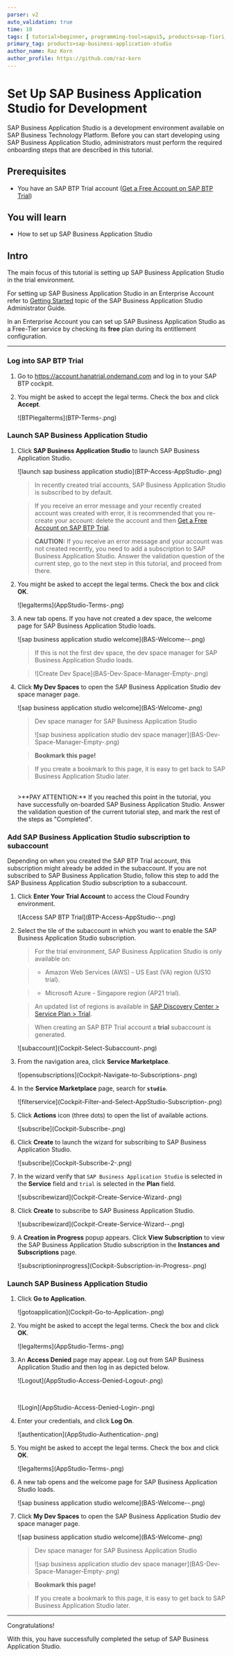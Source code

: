 ```yaml
---
parser: v2
auto_validation: true
time: 10
tags: [ tutorial>beginner, programming-tool>sapui5, products>sap-fiori, products>sap-business-technology-platform, products>sap-workflow, software-product-function>sap-cloud-application-programming-model, topic>mobile, products>sap-mobile-cards, products>mobile-development-kit-client]
primary_tag: products>sap-business-application-studio
author_name: Raz Korn
author_profile: https://github.com/raz-korn
---
```


# Set Up SAP Business Application Studio for Development
<!-- description --> SAP Business Application Studio is a development environment available on SAP Business Technology Platform. Before you can start developing using SAP Business Application Studio, administrators must perform the required onboarding steps that are described in this tutorial.

## Prerequisites
 - You have an SAP BTP Trial account ([Get a Free Account on SAP BTP Trial](hcp-create-trial-account))

## You will learn
  - How to set up SAP Business Application Studio

## Intro
The main focus of this tutorial is setting up SAP Business Application Studio in the trial environment.

For setting up SAP Business Application Studio in an Enterprise Account refer to [Getting Started](https://help.sap.com/viewer/9d1db9835307451daa8c930fbd9ab264/Cloud/en-US/19611ddbe82f4bf2b493283e0ed602e5.html) topic of the SAP Business Application Studio Administrator Guide.

In an Enterprise Account you can set up SAP Business Application Studio as a Free-Tier service by checking its **free** plan during its entitlement configuration.

---

### Log into SAP BTP Trial

1. Go to <https://account.hanatrial.ondemand.com> and log in to your SAP BTP cockpit.

2. You might be asked to accept the legal terms. Check the box and click **Accept**.

    <!-- border -->![BTPlegalterms](BTP-Terms-.png)

### Launch SAP Business Application Studio

1. Click **SAP Business Application Studio** to launch SAP Business Application Studio.

    <!-- border -->![launch sap business application studio](BTP-Access-AppStudio-.png)

    >In recently created trial accounts, SAP Business Application Studio is subscribed to by default.

    >If you receive an error message and your recently created account was created with error, it is recommended that you re-create your account: delete the account and then [Get a Free Account on SAP BTP Trial](hcp-create-trial-account).

    >**CAUTION:** If you receive an error message and your account was not created recently, you need to add a subscription to SAP Business Application Studio. Answer the validation question of the current step, go to the next step in this tutorial, and proceed from there.

2. You might be asked to accept the legal terms. Check the box and click **OK**.

    <!-- border -->![legalterms](AppStudio-Terms-.png)

3. A new tab opens. If you have not created a dev space, the welcome page for SAP Business Application Studio loads.

    <!-- border -->![sap business application studio welcome](BAS-Welcome--.png)

    >If this is not the first dev space, the dev space manager for SAP Business Application Studio loads.

    ><!-- border -->![Create Dev Space](BAS-Dev-Space-Manager-Empty-.png)

4. Click **My Dev Spaces** to open the SAP Business Application Studio dev space manager page.

    <!-- border -->![sap business application studio welcome](BAS-Welcome-.png)

    >Dev space manager for SAP Business Application Studio
    ><!-- border -->![sap business application studio dev space manager](BAS-Dev-Space-Manager-Empty-.png)

    >**Bookmark this page!**

    >If you create a bookmark to this page, it is easy to get back to SAP Business Application Studio later.

    <br>
    >**PAY ATTENTION:** If you reached this point in the tutorial, you have successfully on-boarded SAP Business Application Studio. Answer the validation question of the current tutorial step, and mark the rest of the steps as "Completed".

### Add SAP Business Application Studio subscription to subaccount

Depending on when you created the SAP BTP Trial account, this subscription might already be added in the subaccount. If you are not subscribed to SAP Business Application Studio, follow this step to add the SAP Business Application Studio subscription to a subaccount.

1. Click **Enter Your Trial Account** to access the Cloud Foundry environment.

    <!-- border -->![Access SAP BTP Trial](BTP-Access-AppStudio--.png)

2. Select the tile of the subaccount in which you want to enable the SAP Business Application Studio subscription.

    >For the trial environment, SAP Business Application Studio is only available on:

    > - Amazon Web Services (AWS) - US East (VA) region (US10 trial).

    > - Microsoft Azure - Singapore region (AP21 trial).

    >An updated list of regions is available in [SAP Discovery Center > Service Plan > Trial](https://discovery-center.cloud.sap/#/serviceCatalog/business-application-studio?tab=service_plan&licenseModel=free).

    >When creating an SAP BTP Trial account a **trial** subaccount is generated.

    <!-- border -->![subaccount](Cockpit-Select-Subaccount-.png)

3. From the navigation area, click **Service Marketplace**.

    <!-- border -->![opensubscriptions](Cockpit-Navigate-to-Subscriptions-.png)

4. In the **Service Marketplace** page, search for **`studio`**.

    <!-- border -->![filterservice](Cockpit-Filter-and-Select-AppStudio-Subscription-.png)

5. Click **Actions** icon (three dots) to open the list of available actions.

    <!-- border -->![subscribe](Cockpit-Subscribe-.png)

6. Click **Create** to launch the wizard for subscribing to SAP Business Application Studio.

    <!-- border -->![subscribe](Cockpit-Subscribe-2-.png)

7. In the wizard verify that `SAP Business Application Studio` is selected in the **Service** field and `trial` is selected in the **Plan** field.

    <!-- border -->![subscribewizard](Cockpit-Create-Service-Wizard-.png)

8. Click **Create** to subscribe to SAP Business Application Studio.

    <!-- border -->![subscribewizard](Cockpit-Create-Service-Wizard--.png)

9. A **Creation in Progress** popup appears. Click **View Subscription** to view the SAP Business Application Studio subscription in the **Instances and Subscriptions** page.

    <!-- border -->![subscriptioninprogress](Cockpit-Subscription-in-Progress-.png)

### Launch SAP Business Application Studio

1. Click **Go to Application**.

    <!-- border -->![gotoapplication](Cockpit-Go-to-Application-.png)

2. You might be asked to accept the legal terms. Check the box and click **OK**.

    <!-- border -->![legalterms](AppStudio-Terms-.png)

3. An **Access Denied** page may appear. Log out from SAP Business Application Studio and then log in as depicted below.

    <!-- border -->![Logout](AppStudio-Access-Denied-Logout-.png)
    &nbsp;
    <!-- border -->![Login](AppStudio-Access-Denied-Login-.png)

4. Enter your credentials, and click **Log On**.

    <!-- border -->![authentication](AppStudio-Authentication-.png)

5. You might be asked to accept the legal terms. Check the box and click **OK**.

    <!-- border -->![legalterms](AppStudio-Terms-.png)

6. A new tab opens and the welcome page for SAP Business Application Studio loads.

    <!-- border -->![sap business application studio welcome](BAS-Welcome--.png)

7. Click **My Dev Spaces** to open the SAP Business Application Studio dev space manager page.

    <!-- border -->![sap business application studio welcome](BAS-Welcome-.png)

    >Dev space manager for SAP Business Application Studio
    ><!-- border -->![sap business application studio dev space manager](BAS-Dev-Space-Manager-Empty-.png)

    >**Bookmark this page!**

    >If you create a bookmark to this page, it is easy to get back to SAP Business Application Studio later.

---

Congratulations!

With this, you have successfully completed the setup of SAP Business Application Studio.
